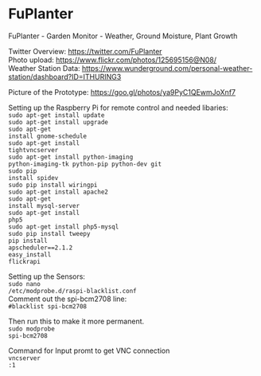 # FuPlanter
FuPlanter - Garden Monitor - Weather, Ground Moisture, Plant Growth

Twitter Overview: https://twitter.com/FuPlanter<br />
Photo upload: https://www.flickr.com/photos/125695156@N08/<br />
Weather Station Data: https://www.wunderground.com/personal-weather-station/dashboard?ID=ITHURING3<br />

Picture of the Prototype: https://goo.gl/photos/ya9PyC1QEwmJoXnf7<br />

Setting up the Raspberry Pi for remote control and needed libaries:<br />
<code>sudo apt-get install update</code><br />
<code>sudo apt-get install upgrade</code><br />
<code>sudo apt-get install gnome-schedule</code><br />
<code>sudo apt-get install tightvncserver</code><br />
<code>sudo apt-get install python-imaging python-imaging-tk python-pip python-dev git</code><br />
<code>sudo pip install spidev</code><br />
<code>sudo pip install wiringpi</code><br />
<code>sudo apt-get install apache2</code><br />
<code>sudo apt-get install mysql-server</code><br />
<code>sudo apt-get install php5</code><br />
<code>sudo apt-get install php5-mysql</code><br />
<code>sudo pip install tweepy</code><br />
<code>pip install apscheduler==2.1.2</code><br />
<code>easy_install flickrapi</code><br />

Setting up the Sensors:<br />
<code>sudo nano /etc/modprobe.d/raspi-blacklist.conf</code><br />
Comment out the spi-bcm2708 line:<br />
<code>#blacklist spi-bcm2708</code><br />

Then run this to make it more permanent.<br />
<code>sudo modprobe spi-bcm2708</code><br />

Command for Input promt to get VNC connection<br />
<code>vncserver :1</code><br />


